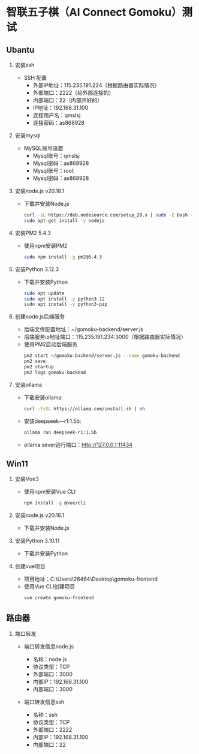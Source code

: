 # 智联五子棋（AI Connect Gomoku）测试

## Ubantu

1. 安装ssh
   - SSH 配置
     - 外部IP地址：115.235.191.234（根据路由器实际情况）
     - 外部端口：2222（给外部连接的）
     - 内部端口：22（内部开好的）
     - IP地址：192.168.31.100
     - 连接用户名：qmslsj
     - 连接密码：as868928

2. 安装mysql
   - MySQL账号设置
     - Mysql账号：qmslsj
     - Mysql密码：as868928
     - Mysql账号：root
     - Mysql密码：as868928

3. 安装node.js v20.18.1
   - 下载并安装Node.js
     ```bash
     curl -sL https://deb.nodesource.com/setup_20.x | sudo -E bash -
     sudo apt-get install -y nodejs
     ```

4. 安装PM2 5.4.3
   - 使用npm安装PM2
     ```bash
     sudo npm install -g pm2@5.4.3
     ```

5. 安装Python 3.12.3
   - 下载并安装Python
     ```bash
     sudo apt update
     sudo apt install -y python3.12
     sudo apt install -y python3-pip
     ```

6. 创建node.js后端服务
   - 后端文件配置地址：~/gomoku-backend/server.js
   - 后端服务ip地址端口：115.235.191.234:3000（根据路由器实际情况）
   - 使用PM2启动后端服务
     ```bash
     pm2 start ~/gomoku-backend/server.js --name gomoku-backend
     pm2 save
     pm2 startup
     pm2 logs gomoku-backend 
     ```
7. 安装ollama
   - 下载安装ollama:
      ```bash
      curl -fsSL https://ollama.com/install.sh | sh
      ```
   - 安装deepseek—r1:1.5b:
      ```bash
      ollama run deepseek-r1:1.5b
      ```
   - ollama sever运行端口：http://127.0.0.1:11434
## Win11

1. 安装Vue3
   - 使用npm安装Vue CLI
     ```bash
     npm install -g @vue/cli
     ```

2. 安装node.js v20.18.1
   - 下载并安装Node.js

3. 安装Python 3.10.11
   - 下载并安装Python

4. 创建vue项目
   - 项目地址：C:\Users\28464\Desktop\gomoku-frontend
   - 使用Vue CLI创建项目
     ```bash
     vue create gomoku-frontend
     ```

## 路由器

1. 端口转发
   - 端口转发信息node.js
     - 名称：node.js
     - 协议类型：TCP
     - 外部端口：3000
     - 内部IP：192.168.31.100
     - 内部端口：3000

   - 端口转发信息ssh
     - 名称：ssh
     - 协议类型：TCP
     - 外部端口：2222
     - 内部IP：192.168.31.100
     - 内部端口：22
